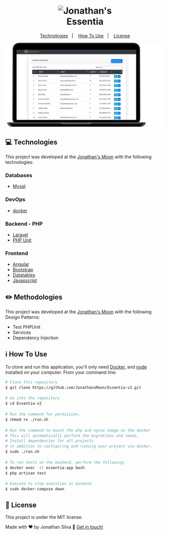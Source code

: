 <h1 align="center">
    <img alt="Jonathan's" src="https://i.pinimg.com/originals/52/1a/fa/521afaada5d1c270249703e2420fbbb3.png" />
    <br>
    Essentia
</h1>

<p align="center">

<p align="center">
  <a href="#Moon-technologies">Technologies</a>&nbsp;&nbsp;&nbsp;|&nbsp;&nbsp;&nbsp;
  <a href="#information_source-how-to-use">How To Use</a>&nbsp;&nbsp;&nbsp;|&nbsp;&nbsp;&nbsp;
  <a href="#memo-license">License</a>
</p>

<p align="center">
  <img src="https://github.com/JonathansMoon/files/blob/master/images/essentiav2.png">
</p>

## :computer: Technologies

This project was developed at the [Jonathan's Moon](#) with the following technologies:

<h3>Databases</h3>

- [Mysql](https://www.mysql.com/)

<h3>DevOps</h3>

- [docker](https://www.docker.com/)

<h3>Backend - PHP</h3>

- [Laravel](https://laravel.com/)
- [PHP Unit](https://phpunit.de/)

<h3>Frontend</h3>

- [Angular](https://angular.io/)
- [Bootstrap](https://getbootstrap.com/)
- [Datatables](https://l-lin.github.io/angular-datatables/#/getting-started)
- [Javasscript](https://www.javascript.com/)
  
## :pencil2: Methodologies

This project was developed at the [Jonathan's Moon](#) with the following Design Patterns:

- Test PHPUnit
- Services
- Dependency Injection

## :information_source: How To Use

To clone and run this application, you'll only need [Docker](https://www.docker.com/), and [node](https://nodejs.org/en/) installed on your computer. From your command line:

```bash
# Clone this repository
$ git clone https://github.com/JonathansMoon/Essentia-v2.git

# Go into the repository
$ cd Essentia-v2

# Run the command for permission.
$ chmod +x ./run.sh

# Run the command to mount the php and nginx image on the docker
# This will automatically perform the migrations and seeds,
# Install dependencies for all projects
# in addition to configuring and running your project via docker.
$ sudo ./run.sh

# To run tests on the backend, perform the following:
$ docker exec -it essentia-app bash
$ php artisan test

# Execute to stop execution in backend
$ sudo docker-compose down
```

## :memo: License

This project is under the MIT license.

Made with ♥ by Jonathan Silva :wave: [Get in touch!](https://www.linkedin.com/in/jonathan-silva-gomes-53271a168/)

[vc]: https://code.visualstudio.com/
